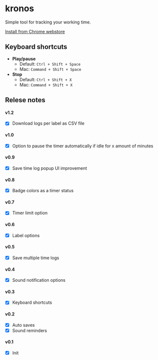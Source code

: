 # kronos
Simple tool for tracking your working time.

[Install from Chrome webstore](https://chrome.google.com/webstore/detail/kronos-timer/lbogpmhokkbbcfjabeibelaagefkbfca)

## Keyboard shortcuts
- **Play/pause**
    - Default: `Ctrl + Shift + Space`
    - Mac: `Command + Shift + Space`
- **Stop**
    - Default: `Ctrl + Shift + X`
    - Mac: `Command + Shift + X`

## Relese notes
#### v1.2
- [x] Download logs per label as CSV file

#### v1.0
- [x] Option to pause the timer automatically if idle for x amount of minutes

#### v0.9
- [x] Save time log popup UI improvement

#### v0.8
- [x] Badge colors as a timer status

#### v0.7
- [x] Timer limit option

#### v0.6
- [x] Label options

#### v0.5
- [x] Save multiple time logs

#### v0.4
- [x] Sound notification options

#### v0.3
- [x] Keyboard shortcuts

#### v0.2
- [x] Auto saves
- [x] Sound reminders

#### v0.1
- [x] Init
